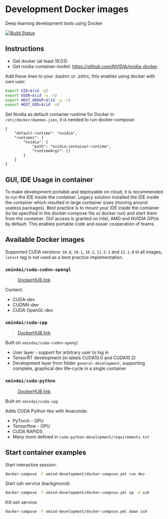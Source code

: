 # Development Docker images
Deep learning development tools using Docker

[![Build Status](https://dev.azure.com/XMindAI/OpenXMind/_apis/build/status/xmind.ai%20-%20Docker%20Development?branchName=master)](https://dev.azure.com/XMindAI/OpenXMind/_build/latest?definitionId=6&branchName=master)

## Instructions

* Get docker (at least 19.03)
* Get nvidia-container-toolkit: https://github.com/NVIDIA/nvidia-docker


Add these lines to your .bashrc or .zshrc, this enables using docker with own user:
```bash
export GID=$(id -g)
export USER=$(id -u -n)
export HOST_GROUP=$(id -g -n)
export HOST_UID=$(id -u)
```

Set Nvidia as default container runtime for Docker in `/etc/docker/daemon.json`, it is needed to run docker-compose:
```
{
    "default-runtime": "nvidia",
    "runtimes": {
        "nvidia": {
            "path": "nvidia-container-runtime",
            "runtimeArgs": []
        }
    }
}
```

## GUI, IDE Usage in container

To make development portable and deployable on cloud, it is recommended to run the IDE inside the container. Legacy solution installed the IDE inside the container which resulted in large container sizes (moving around useless packages). Best practice is to mount your IDE inside the container (to be specified in the docker-compose file or docker run) and start them from the container. GUI access is granted on Intel, AMD and NVIDIA GPUs by default. This enables portable code and easier cooperation of teams.

## Available Docker images

Supported CUDA versions: `10.0`, `10.1`, `10.2`, `11.5.1` and `12.1.0` in all images, `latest` tag is not used as a best practice implementation.


### `xmindai/cuda-cudnn-opengl`

> [DockerHUB link](https://hub.docker.com/repository/docker/xmindai/cuda-cudnn-opengl)

Content:
* CUDA-dev
* CUDNN-dev
* CUDA OpenGL-dev

### `xmindai/cuda-cpp`

> [DockerHUB link](https://hub.docker.com/repository/docker/xmindai/cuda-cpp)

Built on `xmindai/cuda-cudnn-opengl`

* User layer - support for arbitrary user to log in
* TensorRT development (in labels CUDA10.0 and CUDA10.2)
* Development layer from folder `general-development`, supporting complete, graphical dev life-cycle in a single container

### `xmindai/cuda-python`

> [DockerHUB link](https://hub.docker.com/repository/docker/xmindai/cuda-python)

Built on `xmindai/cuda-cpp`

Adds CUDA Python libs with Anaconda:

* PyTorch - GPU 
* Tensorflow - GPU
* CUDA RAPIDS
* Many more defined in `cuda-python-development/requirements.txt`

## Start container examples

Start interactive session:

```bash
docker-compose -f xmind-development/docker-compose.yml run dev
```

Start ssh service (background):

```bash
docker-compose -f xmind-development/docker-compose.yml up -d ssh
```

Kill ssh service:

```bash
docker-compose -f xmind-development/docker-compose.yml down ssh
```
